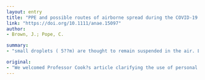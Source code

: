 ```yaml
---
layout: entry
title: "PPE and possible routes of airborne spread during the COVID-19 pandemic"
link: "https://doi.org/10.1111/anae.15097"
author:
- Brown, J.; Pope, C.

summary:
- "small droplets ( 5??m) are thought to remain suspended in the air. Large particles do not remain inhaled and can only cause infection if they are immediately inhaled or after contact with a surface they land on. Small droplets could theoretically inhale into the lungs causing infection. There remains considerable debate about the extent to which airborne spread of SARS-CoV-2 occurs."

original:
- "We welcomed Professor Cook?s article clarifying the use of personal protective equipment (PPE) in protecting staff during the current COVID-19 pandemic [1]. There remains considerable debate about the extent to which airborne spread of SARS-CoV-2 occurs. Small droplets (< 5??m) are thought to remain suspended in the air and could theoretically be inhaled into the lungs causing infection [2]. Loose fitting ?surgical? masks will not prevent such inhalation and only a tight-fitting filtering mask is adequate. Conversely larger (> 5??m) particles do not remain suspended in the air [2] and can only cause infection if they are immediately inhaled, or after contact with a surface they land on."
---
```


